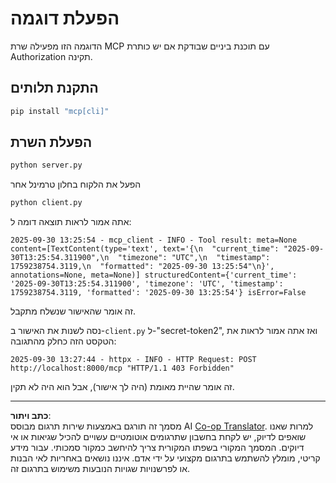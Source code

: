 <!--
CO_OP_TRANSLATOR_METADATA:
{
  "original_hash": "3f68294760a11dd3fdd175bd7f904a92",
  "translation_date": "2025-10-07T01:31:33+00:00",
  "source_file": "03-GettingStarted/11-simple-auth/code/basic/python/README.md",
  "language_code": "he"
}
-->
# הפעלת דוגמה

הדוגמה הזו מפעילה שרת MCP עם תוכנת ביניים שבודקת אם יש כותרת Authorization תקינה.

## התקנת תלותים

```bash
pip install "mcp[cli]" 
```

## הפעלת השרת

```bash
python server.py
```

הפעל את הלקוח בחלון טרמינל אחר

```bash
python client.py
```

אתה אמור לראות תוצאה דומה ל:

```text
2025-09-30 13:25:54 - mcp_client - INFO - Tool result: meta=None content=[TextContent(type='text', text='{\n  "current_time": "2025-09-30T13:25:54.311900",\n  "timezone": "UTC",\n  "timestamp": 1759238754.3119,\n  "formatted": "2025-09-30 13:25:54"\n}', annotations=None, meta=None)] structuredContent={'current_time': '2025-09-30T13:25:54.311900', 'timezone': 'UTC', 'timestamp': 1759238754.3119, 'formatted': '2025-09-30 13:25:54'} isError=False
```

זה אומר שהאישור שנשלח מתקבל.

נסה לשנות את האישור ב-`client.py` ל-"secret-token2", ואז אתה אמור לראות את הטקסט הזה כחלק מהתגובה:

```text
2025-09-30 13:27:44 - httpx - INFO - HTTP Request: POST http://localhost:8000/mcp "HTTP/1.1 403 Forbidden"
```

זה אומר שהיית מאומת (היה לך אישור), אבל הוא היה לא תקין.

---

**כתב ויתור**:  
מסמך זה תורגם באמצעות שירות תרגום מבוסס AI [Co-op Translator](https://github.com/Azure/co-op-translator). למרות שאנו שואפים לדיוק, יש לקחת בחשבון שתרגומים אוטומטיים עשויים להכיל שגיאות או אי דיוקים. המסמך המקורי בשפתו המקורית צריך להיחשב כמקור סמכותי. עבור מידע קריטי, מומלץ להשתמש בתרגום מקצועי על ידי אדם. איננו נושאים באחריות לאי הבנות או לפרשנויות שגויות הנובעות משימוש בתרגום זה.